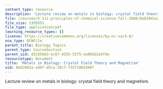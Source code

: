 ```yaml
---
content_type: resource
description: 'Lecture review on metals in biology: crystal field theory and magnetism.'
file: /courses/5-111-principles-of-chemical-science-fall-2008/8e62042aa407d5ca30c7f35718654907_bioex_lect29.pdf
file_size: 1359551
file_type: application/pdf
learning_resource_types: []
license: https://creativecommons.org/licenses/by-nc-sa/4.0/
ocw_type: OCWFile
parent_title: Biology Topics
parent_type: CourseSection
parent_uid: d3155b63-ec67-4335-5375-ea901b2a4f4e
resourcetype: Document
title: 'Metals in Biology: Crystal Field Theory and Magnetism'
uid: 8e62042a-a407-d5ca-30c7-f35718654907
---
```

Lecture review on metals in biology: crystal field theory and magnetism.